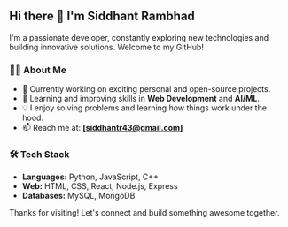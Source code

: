 ## Hi there 👋 I'm Siddhant Rambhad

I'm a passionate developer, constantly exploring new technologies and building innovative solutions. Welcome to my GitHub!

### 👨‍💻 About Me
- 🔭 Currently working on exciting personal and open-source projects.
- 🌱 Learning and improving skills in **Web Development** and **AI/ML**.
- 💡 I enjoy solving problems and learning how things work under the hood.
- 📫 Reach me at: **[siddhantr43@gmail.com]**


### 🛠️ Tech Stack
- **Languages:** Python, JavaScript, C++
- **Web:** HTML, CSS, React, Node.js, Express
- **Databases:** MySQL, MongoDB

Thanks for visiting! Let's connect and build something awesome together.

